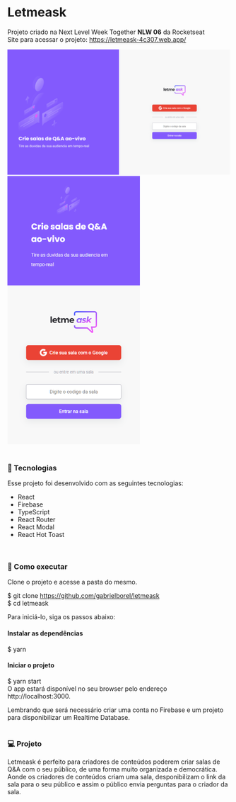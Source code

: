 # Letmeask

Projeto criado na Next Level Week Together __NLW 06__ da Rocketseat  
Site para acessar o projeto: <https://letmeask-4c307.web.app/>

<div>
  <img src='./src/assets/preview/desktop.png' width='600px'> 
  <img src='./src/assets/preview/mobile.png' width='300px'>
</div>
<br>

### 🧪 Tecnologias  
Esse projeto foi desenvolvido com as seguintes tecnologias:

* React
* Firebase
* TypeScript
* React Router
* React Modal
* React Hot Toast
<br>

### 🚀 Como executar
Clone o projeto e acesse a pasta do mesmo.

$ git clone https://github.com/gabrielborel/letmeask <br>
$ cd letmeask

Para iniciá-lo, siga os passos abaixo:

#### Instalar as dependências
$ yarn

#### Iniciar o projeto
$ yarn start <br>
O app estará disponível no seu browser pelo endereço http://localhost:3000.

Lembrando que será necessário criar uma conta no Firebase e um projeto para disponibilizar um Realtime Database.
<br>
<br>
### 💻 Projeto
Letmeask é perfeito para criadores de conteúdos poderem criar salas de Q&A com o seu público, de uma forma muito organizada e democrática. <br>
Aonde os criadores de conteúdos criam uma sala, desponibilizam o link da sala para o seu público e assim o público envia perguntas para o criador da sala.
